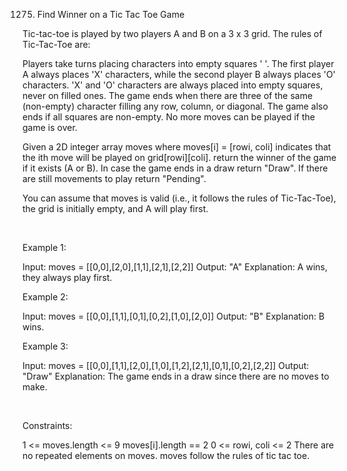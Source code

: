 1275. Find Winner on a Tic Tac Toe Game

Tic-tac-toe is played by two players A and B on a 3 x 3 grid. The rules of Tic-Tac-Toe are:

Players take turns placing characters into empty squares ' '.
The first player A always places 'X' characters, while the second player B always places 'O' characters.
'X' and 'O' characters are always placed into empty squares, never on filled ones.
The game ends when there are three of the same (non-empty) character filling any row, column, or diagonal.
The game also ends if all squares are non-empty.
No more moves can be played if the game is over.

Given a 2D integer array moves where moves[i] = [rowi, coli] indicates that the ith move will be played on grid[rowi][coli]. return the winner of the game if it exists (A or B). In case the game ends in a draw return "Draw". If there are still movements to play return "Pending".

You can assume that moves is valid (i.e., it follows the rules of Tic-Tac-Toe), the grid is initially empty, and A will play first.

 

Example 1:

Input: moves = [[0,0],[2,0],[1,1],[2,1],[2,2]]
Output: "A"
Explanation: A wins, they always play first.


Example 2:

Input: moves = [[0,0],[1,1],[0,1],[0,2],[1,0],[2,0]]
Output: "B"
Explanation: B wins.


Example 3:

Input: moves = [[0,0],[1,1],[2,0],[1,0],[1,2],[2,1],[0,1],[0,2],[2,2]]
Output: "Draw"
Explanation: The game ends in a draw since there are no moves to make.


 

Constraints:

1 <= moves.length <= 9
moves[i].length == 2
0 <= rowi, coli <= 2
There are no repeated elements on moves.
moves follow the rules of tic tac toe.